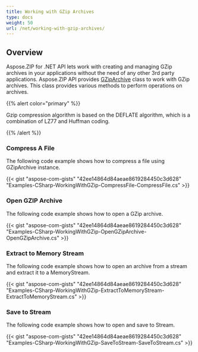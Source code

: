 ```yaml
---
title: Working with GZip Archives
type: docs
weight: 50
url: /net/working-with-gzip-archives/
---
```



## **Overview**
Aspose.ZIP for .NET API lets work with creating and managing GZip archives in your applications without the need of any other 3rd party applications. Aspose.ZIP API provides [GZipArchive](https://apireference.aspose.com/zip/net/aspose.zip.gzip/gziparchive) class to work with GZip archives. This class provides various methods to perform operations on archives.

{{% alert color="primary" %}} 

Gzip compression algorithm is based on the DEFLATE algorithm, which is a combination of LZ77 and Huffman coding.

{{% /alert %}} 


### **Compress A File**
The following code example shows how to compress a file using GZipArchive instance.

{{< gist "aspose-com-gists" "42ee14864d84aeae8619284450c3d628" "Examples-CSharp-WorkingWithGZip-CompressFile-CompressFile.cs" >}}


### **Open GZIP Archive**
The following code example shows how to open a GZip archive.

{{< gist "aspose-com-gists" "42ee14864d84aeae8619284450c3d628" "Examples-CSharp-WorkingWithGZip-OpenGZipArchive-OpenGZipArchive.cs" >}}
### **Extract to Memory Stream**
The following code example shows how to open an archive from a stream and extract it to a MemoryStream.

{{< gist "aspose-com-gists" "42ee14864d84aeae8619284450c3d628" "Examples-CSharp-WorkingWithGZip-ExtractToMemoryStream-ExtractToMemoryStream.cs" >}}
### **Save to Stream**
The following code example shows how to open and save to Stream.

{{< gist "aspose-com-gists" "42ee14864d84aeae8619284450c3d628" "Examples-CSharp-WorkingWithGZip-SaveToStream-SaveToStream.cs" >}}
